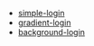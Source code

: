 * [simple-login](kennyblanckaert.github.io/Web/pages/forms/simple-login.html)
* [gradient-login](kennyblanckaert.github.io/Web/pages/forms/gradient-login.html)
* [background-login](kennyblanckaert.github.io/Web/pages/forms/background-login.html)